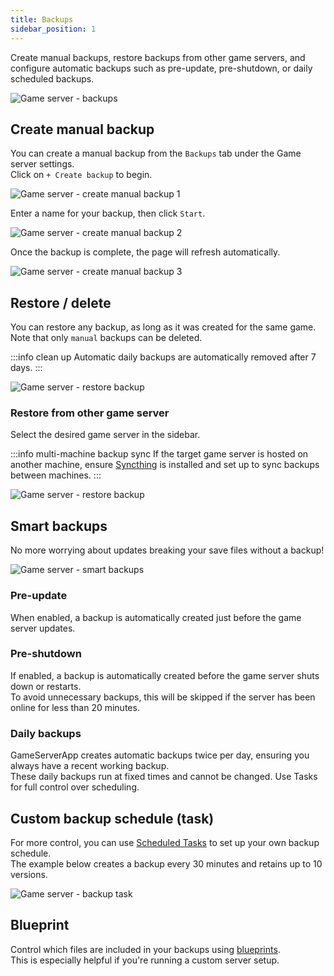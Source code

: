 ```yaml
---
title: Backups
sidebar_position: 1
---
```


Create manual backups, restore backups from other game servers, and configure automatic backups such as pre-update, pre-shutdown, or daily scheduled backups.

![Game server - backups](/img/dashboard/gameserver/backups/gameserver_backups.jpg)

## Create manual backup

You can create a manual backup from the `Backups` tab under the Game server settings.\
Click on `+ Create backup` to begin.

![Game server - create manual backup 1](/img/dashboard/gameserver/backups/create_manual_backup_1.jpg)

Enter a name for your backup, then click `Start`.

![Game server - create manual backup 2](/img/dashboard/gameserver/backups/create_manual_backup_2.jpg)

Once the backup is complete, the page will refresh automatically.

![Game server - create manual backup 3](/img/dashboard/gameserver/backups/create_manual_backup_3.jpg)

## Restore / delete

You can restore any backup, as long as it was created for the same game. \
Note that only `manual` backups can be deleted.

:::info clean up
Automatic daily backups are automatically removed after 7 days.
:::

![Game server - restore backup](/img/dashboard/gameserver/backups/backup_restore.jpg)

### Restore from other game server

Select the desired game server in the sidebar.

:::info multi-machine backup sync
If the target game server is hosted on another machine, ensure [Syncthing](/dashboard/machines/services#syncthing) is installed and set up to sync backups between machines.
:::

![Game server - restore backup](/img/dashboard/gameserver/backups/backup_restore_other_game_server.jpg)

## Smart backups

No more worrying about updates breaking your save files without a backup!

![Game server - smart backups](/img/dashboard/gameserver/backups/smart_backups.jpg)

### Pre-update

When enabled, a backup is automatically created just before the game server updates.

### Pre-shutdown

If enabled, a backup is automatically created before the game server shuts down or restarts. \
To avoid unnecessary backups, this will be skipped if the server has been online for less than 20 minutes.

### Daily backups

GameServerApp creates automatic backups twice per day, ensuring you always have a recent working backup. \
These daily backups run at fixed times and cannot be changed. Use Tasks for full control over scheduling.

## Custom backup schedule (task)

For more control, you can use [Scheduled Tasks](/dashboard/automate_tasks/getting_started#scheduled) to set up your own backup schedule. \
The example below creates a backup every 30 minutes and retains up to 10 versions.

![Game server - backup task](/img/dashboard/gameserver/backups/backup_task.jpg)

## Blueprint

Control which files are included in your backups using [blueprints](/dashboard/blueprints/getting_started). \
This is especially helpful if you're running a custom server setup.

